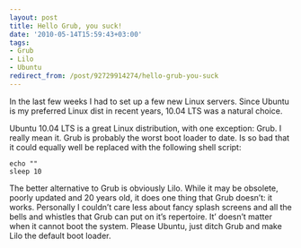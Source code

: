 ```yaml
---
layout: post
title: Hello Grub, you suck!
date: '2010-05-14T15:59:43+03:00'
tags:
- Grub
- Lilo
- Ubuntu
redirect_from: /post/92729914274/hello-grub-you-suck
---
```

In the last few weeks I had to set up a few new Linux servers. Since Ubuntu is my preferred Linux dist in recent years, 10.04 LTS was a natural choice.

Ubuntu 10.04 LTS is a great Linux distribution, with one exception: Grub. I really mean it. Grub is probably the worst boot loader to date. Is so bad that it could equally well be replaced with the following shell script:

    echo ""
    sleep 10

The better alternative to Grub is obviously Lilo. While it may be obsolete, poorly updated and 20 years old, it does one thing that Grub doesn’t: it works. Personally I couldn’t care less about fancy splash screens and all the bells and whistles that Grub can put on it’s repertoire. It’ doesn’t matter when it cannot boot the system. Please Ubuntu, just ditch Grub and make Lilo the default boot loader.
